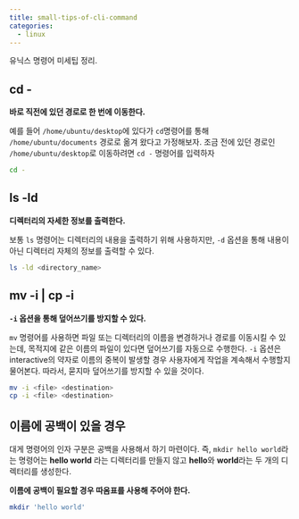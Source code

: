 ```yaml
---
title: small-tips-of-cli-command
categories:
  - linux
---
```


유닉스 명령어 미세팁 정리.  

## cd -

**바로 직전에 있던 경로로 한 번에 이동한다.**  

예를 들어 ```/home/ubuntu/desktop```에 있다가 ```cd```명령어를 통해 ```/home/ubuntu/documents``` 경로로 옮겨 왔다고 가정해보자. 조금 전에 있던 경로인 ```/home/ubuntu/desktop```로 이동하려면 ```cd -``` 명령어를 입력하자

```sh
cd -
```

## ls -ld

**디렉터리의 자세한 정보를 출력한다.**  

보통 ```ls``` 명령어는 디렉터리의 내용을 출력하기 위해 사용하지만, ```-d``` 옵션을 통해 내용이 아닌 디렉터리 자체의 정보를 출력할 수 있다.

```sh
ls -ld <directory_name>
```

## mv -i | cp -i

**```-i``` 옵션을 통해 덮어쓰기를 방지할 수 있다.**

```mv``` 명령어를 사용하면 파일 또는 디렉터리의 이름을 변경하거나 경로를 이동시킬 수 있는데, 목적지에 같은 이름의 파일이 있다면 덮어쓰기를 자동으로 수행한다. ```-i``` 옵션은 interactive의 약자로 이름의 중복이 발생할 경우 사용자에게 작업을 계속해서 수행할지 물어본다. 따라서, 묻지마 덮어쓰기를 방지할 수 있을 것이다.

```sh
mv -i <file> <destination>
cp -i <file> <destination>
```

## 이름에 공백이 있을 경우

대게 명령어의 인자 구분은 공백을 사용해서 하기 마련이다. 즉, ```mkdir hello world```라는 명령어는 **hello world** 라는 디렉터리를 만들지 않고 **hello**와 **world**라는 두 개의 디렉터리를 생성한다.  

**이름에 공백이 필요할 경우 따옴표를 사용해 주어야 한다.**

```sh
mkdir 'hello world'
```